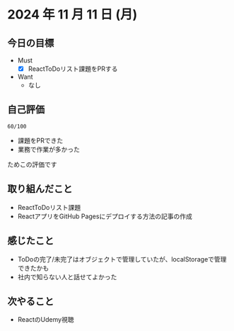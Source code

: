 # 2024 年 11 月 11 日 (月)

## 今日の目標
- Must
  - [x] ReactToDoリスト課題をPRする 
- Want
  - なし

## 自己評価
```
60/100
```
- 課題をPRできた
- 業務で作業が多かった

ためこの評価です

## 取り組んだこと
- ReactToDoリスト課題
- ReactアプリをGitHub Pagesにデプロイする方法の記事の作成

## 感じたこと
- ToDoの完了/未完了はオブジェクトで管理していたが、localStorageで管理できたかも
- 社内で知らない人と話せてよかった

## 次やること
- ReactのUdemy視聴
